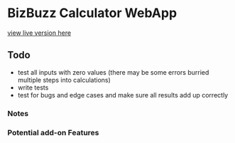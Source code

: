 # BizBuzz Calculator WebApp

[view live version here](https://bizbuzz-calculator.netlify.app)

## Todo

- test all inputs with zero values (there may be some errors burried multiple steps into calculations)
- write tests
- test for bugs and edge cases and make sure all results add up correctly

### Notes

### Potential add-on Features
